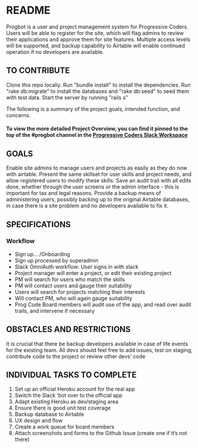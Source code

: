 # README

Progbot is a user and project management system for Progressive Coders. Users will be able to register for the site, which will flag admins to review their applications and approve them for site features.
Multiple access levels will be supported, and backup capability to Airtable will enable continued operation if no developers are available.

## TO CONTRIBUTE
Clone this repo locally. Run "bundle install" to install the dependencies. Run "rake db:migrate" to install the databases and "rake db:seed" to seed them with test data. Start the server by running "rails s"

The following is a summary of the project goals, intended function, and concerns. 

#### To view the more detailed Project Overview, you can find it pinned to the top of the #progbot channel in the [Progressive Coders Slack Workspace](https://progcode.slack.com)

## GOALS
Enable site admins to manage users and projects as easily as they do now with airtable.
Present the same skillset for user skills and project needs, and allow registered users to modify these skills.
Save an audit trail with all edits done, whether through the user screens or the admin interface - this is important for tax and legal reasons.
Provide a backup means of administering users, possibly backing up to the original Airtable databases, in case there is a site problem and no developers available to fix it.

## SPECIFICATIONS

### Workflow
- Sign up… /Onboarding
- Sign up processed by superadmin
- Slack OmniAuth workflow: User signs in with slack
- Project manager will enter a project, or edit their existing project
 - PM will search for users who match the skills
 - PM will contact users and gauge their suitability
- Users will search for projects matching their interests
 - Will contact PM, who will again gauge suitability
- Prog Code Board members will audit use of the app, and read over audit trails, and intervene if necessary

## OBSTACLES AND RESTRICTIONS
It is crucial that there be backup developers available in case of life events for the existing team.
All devs should feel free to add issues, test on staging, contribute code to the project or review other devs’ code

## INDIVIDUAL TASKS TO COMPLETE
1. Set up an official Heroku account for the real app
2. Switch the Slack ‘bot over to the official app
3. Adapt existing Heroku as dev/staging area
4. Ensure there is good unit test coverage
5. Backup database to Airtable
6. UX design and flow
7. Create a work queue for board members
8. Attach screenshots and forms to the Github Issue (create one if it’s not there)


